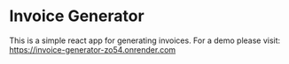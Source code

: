 # Invoice Generator

This is a simple react app for generating invoices. For a demo please visit: https://invoice-generator-zo54.onrender.com
